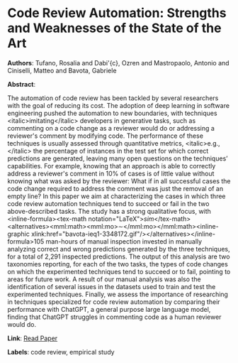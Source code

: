 # Code Review Automation: Strengths and Weaknesses of the State of the Art

**Authors**: Tufano, Rosalia and Dabi\'{c}, Ozren and Mastropaolo, Antonio and Ciniselli, Matteo and Bavota, Gabriele

**Abstract**:

The automation of code review has been tackled by several researchers with the goal of reducing its cost. The adoption of deep learning in software engineering pushed the automation to new boundaries, with techniques &lt;italic&gt;imitating&lt;/italic&gt; developers in generative tasks, such as commenting on a code change as a reviewer would do or addressing a reviewer's comment by modifying code. The performance of these techniques is usually assessed through quantitative metrics, &lt;italic&gt;e.g.,&lt;/italic&gt; the percentage of instances in the test set for which correct predictions are generated, leaving many open questions on the techniques’ capabilities. For example, knowing that an approach is able to correctly address a reviewer's comment in 10\% of cases is of little value without knowing what was asked by the reviewer: What if in all successful cases the code change required to address the comment was just the removal of an empty line? In this paper we aim at characterizing the cases in which three code review automation techniques tend to succeed or fail in the two above-described tasks. The study has a strong qualitative focus, with &lt;inline-formula&gt;&lt;tex-math notation="LaTeX"&gt;$sim$&lt;/tex-math&gt;&lt;alternatives&gt;&lt;mml:math&gt;&lt;mml:mo&gt;∼&lt;/mml:mo&gt;&lt;/mml:math&gt;&lt;inline-graphic xlink:href="bavota-ieq1-3348172.gif"/&gt;&lt;/alternatives&gt;&lt;/inline-formula&gt;105 man-hours of manual inspection invested in manually analyzing correct and wrong predictions generated by the three techniques, for a total of 2,291 inspected predictions. The output of this analysis are two taxonomies reporting, for each of the two tasks, the types of code changes on which the experimented techniques tend to succeed or to fail, pointing to areas for future work. A result of our manual analysis was also the identification of several issues in the datasets used to train and test the experimented techniques. Finally, we assess the importance of researching in techniques specialized for code review automation by comparing their performance with ChatGPT, a general purpose large language model, finding that ChatGPT struggles in commenting code as a human reviewer would do.

**Link**: [Read Paper](https://doi.org/10.1109/TSE.2023.3348172)

**Labels**: code review, empirical study
